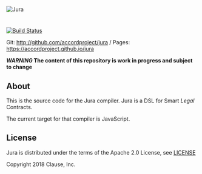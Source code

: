 ![Jura](./docs/juralogo.png)

#

[![Build Status](https://travis-ci.org/accordproject/jura.svg?branch=master)](https://travis-ci.org/accordproject/jura)

Git: http://github.com/accordproject/jura / Pages: https://accordproject.github.io/jura

**_WARNING_ The content of this repository is work in progress and subject to change**

## About

This is the source code for the Jura compiler. Jura is a DSL for Smart *Legal* Contracts.

The current target for that compiler is JavaScript.

## License

Jura is distributed under the terms of the Apache 2.0 License, see
[LICENSE](LICENSE)

Copyright 2018 Clause, Inc.

